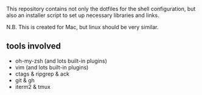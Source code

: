 This repository contains not only the dotfiles for the shell configuration, but also an installer script to set up necessary libraries and links. 

N.B. This is created for Mac, but linux should be very similar. 

## tools involved
- oh-my-zsh (and lots built-in plugins)
- vim (and lots built-in plugins)
- ctags & ripgrep & ack
- git & gh
- iterm2 & tmux
